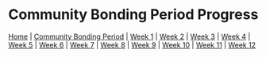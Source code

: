 # Community Bonding Period Progress

[Home](/) | [Community Bonding Period](/communitybondingperiod/) | [Week 1](/week1/) | [Week 2](/week2/) | [Week 3](/week3/) | [Week 4](/week4/) | [Week 5](/week5/) | [Week 6](/week6/) | [Week 7](/week7/) | [Week 8](/week8/) | [Week 9](/week9/) | [Week 10](/week10/) | [Week 11](/week11/) | [Week 12](/week12/)

